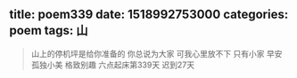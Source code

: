 title: poem339
date: 1518992753000
categories: poem
tags: 山
---
> 山上的停机坪是给你准备的
你总说为大家
可我心里放不下
只有小家
早安
孤独小美
格致别趣
六点起床第339天 迟到27天
